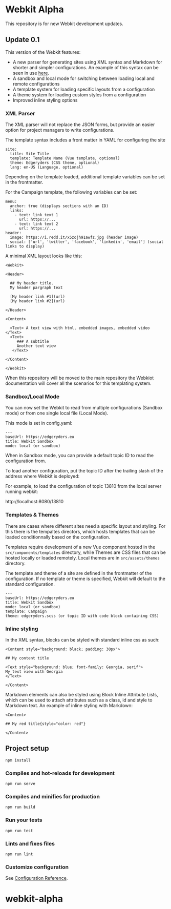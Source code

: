 # Webkit Alpha

This repository is for new Webkit development updates.

## Update 0.1

This version of the Webkit features:

- A new parser for generating sites using XML syntax and Markdown for shorter and simpler configurations. An example of this syntax can be seen in use [here](https://edgeryders.eu/raw/13810.json).
- A sandbox and local mode for switching between loading local and remote configurations
- A template system for loading specific layouts from a configuration 
- A theme system for loading custom styles from a configuration
- Improved inline styling options 

### XML Parser

The XML parser will not replace the JSON forms, but provide an easier option for project managers to write configurations.

The template syntax includes a front matter in YAML for configuring the site

```
site:
  title: Site Title
  template: Template Name (Vue template, optional)
  theme: Edgeryders (CSS theme, optional)
  lang: en-US (Language, optional)

```

Depending on the template loaded, additional template variables can be set in the frontmatter.

For the Campaign template, the following variables can be set:

```
menu: 
  anchor: true (displays sections with an ID)
  links: 
  	- text: link text 1
  	  url: https://...
  	- text: link text 2
  	  url: https://...
header:
  image: https://i.redd.it/x5zojh91awfz.jpg (header image)
  social: ['url', 'twitter', 'facebook', 'linkedin', 'email'] (social links to display)
```

A minimal XML layout looks like this:

```
<Webkit>

<Header>

  ## My header title.
  My header pargraph text

  [My header link #1](url)
  [My header link #2](url)

</Header>

<Content>

  <Text> A text view with html, embedded images, embedded video </Text>
  <Text> 
     ### A subtitle
     Another text view
   </Text>
  
</Content>

</Webkit>
```

When this repository will be moved to the main repository the Webkiot documentation will cover all the scenarios for this templating system.

### Sandbox/Local Mode

You can now set the Webkit to read from multiple configurations (Sandbox mode) or from one single local file (Local Mode).

This mode is set in config.yaml:

```
---
baseUrl: https://edgeryders.eu
title: Webkit Sandbox
mode: local (or sandbox)
```

When in Sandbox mode, you can provide a default topic ID to read the configuration from.

To load another configuration, put the topic ID after the trailing slash of the address where Webkit is deployed:

For example, to load the configuration of topic 13810 from the local server running webkit:

http://localhost:8080/13810

### Templates & Themes

There are cases where different sites need a specific layout and styling. For this there is the tempaltes directors, which hosts templates that can be loaded conditionnally based on the configuration.

Templates require development of a new Vue component hosted in the ```src/components/templates``` directory, while Themes are CSS files that can be hosted locally or loaded remotely. Local themes are in ```src/assets/themes``` directory.

The template and theme of a site are defined in the frontmatter of the configuration. If no template or theme is specified, Webkit will default to the standard configuration.

```
---
baseUrl: https://edgeryders.eu
title: Webkit Sandbox
mode: local (or sandbox)
template: Campaign
theme: edgeryders.scss (or topic ID with code block containing CSS)
```

### Inline styling

In the XML syntax, blocks can be styled with standard inline css as such:

```
<Content style="background: black; padding: 30px">

## My content title

<Text style="background: blue; font-family: Georgia, serif">
My text view with Georgia
</Text>

</Content>
```

Markdown elements can also be styled using Block Inline Attribute Lists, which can be used to attach attributes such as a class, id and style to Markdown text. An example of inline styling with Markdown:

```
<Content>

## My red title{style="color: red"}

</Content>
```

## Project setup
```
npm install
```

### Compiles and hot-reloads for development
```
npm run serve
```

### Compiles and minifies for production
```
npm run build
```

### Run your tests
```
npm run test
```

### Lints and fixes files
```
npm run lint
```

### Customize configuration
See [Configuration Reference](https://cli.vuejs.org/config/).
# webkit-alpha
